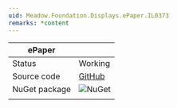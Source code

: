 ```yaml
---
uid: Meadow.Foundation.Displays.ePaper.IL0373
remarks: *content
---
```


| ePaper  |             |
|---------|-------------|
| Status  | Working     |
| Source code        | [GitHub](https://github.com/WildernessLabs/Meadow.Foundation/tree/master/Source/Meadow.Foundation.Peripherals/Displays.ePaper)            |
| NuGet package      | ![NuGet](https://img.shields.io/nuget/v/Meadow.Foundation.Displays.ePaper.svg?label=NuGet)
| | |
